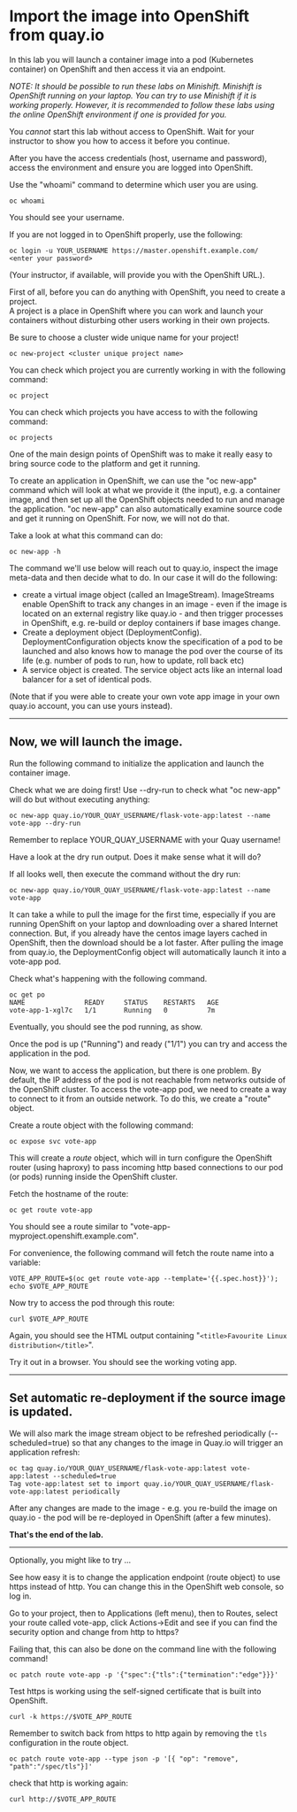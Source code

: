 # Import the image into OpenShift from quay.io 

In this lab you will launch a container image into a pod (Kubernetes container) on OpenShift and then access it via an endpoint.

*NOTE: It should be possible to run these labs on Minishift.  Minishift is OpenShift running on your laptop. You can try to use 
Minishift if it is working properly.  However, it is recommended to follow these labs using the
online OpenShift environment if one is provided for you.*

You *cannot* start this lab without access to OpenShift.  Wait for your instructor to show you how to access it before you continue.

After you have the access credentials (host, username and password), access the environment and ensure you are logged into OpenShift. 

Use the "whoami" command to determine which user you are using.

```
oc whoami
```
You should see your username.

If you are not logged in to OpenShift properly, use the following:

```
oc login -u YOUR_USERNAME https://master.openshift.example.com/
<enter your password>
```
(Your instructor, if available, will provide you with the OpenShift URL.).

First of all, before you can do anything with OpenShift, you need to create a project.  
A project is a place in OpenShift where you can work and launch your containers without disturbing other 
users working in their own projects. 

Be sure to choose a cluster wide unique name for your project!

```
oc new-project <cluster unique project name>
```

You can check which project you are currently working in with the following command:

```
oc project
```

You can check which projects you have access to with the following command:

```
oc projects
```

One of the main design points of OpenShift was to make it really easy to bring source code to the platform and get it running. 

To create an application in OpenShift, we can use the "oc new-app" command which will look at what we provide it (the input), e.g. 
a container image, and then set up all the OpenShift objects needed to run and manage the application. "oc new-app" 
can also automatically examine source code and get it running on OpenShift.  For now, we will not do that.

Take a look at what this command can do:

```
oc new-app -h
```

The command we'll use below will reach out to quay.io, inspect the image meta-data and then decide what to do. In our case it will do the following:
- create a virtual image object (called an ImageStream).  ImageStreams enable OpenShift to track any changes in an image - 
even if the image is located on an external registry like quay.io - and then trigger processes in 
OpenShift, e.g. re-build or deploy containers if base images change.
- Create a deployment object (DeploymentConfig).  DeploymentConfiguration objects know the specification of a pod to be launched and also knows how to manage the pod over the course of its life (e.g. number of pods to run, how to update, roll back etc) 
- A service object is created.  The service object acts like an internal load balancer for a set of identical pods. 

(Note that if you were able to create your own vote app image in your own quay.io account, you can use yours instead).

---
## Now, we will launch the image. 

Run the following command to initialize the application and launch the container image.

Check what we are doing first! Use --dry-run to check what "oc new-app" will do but without executing anything:

```
oc new-app quay.io/YOUR_QUAY_USERNAME/flask-vote-app:latest --name vote-app --dry-run 
```
Remember to replace YOUR_QUAY_USERNAME with your Quay username!

Have a look at the dry run output.  Does it make sense what it will do? 

If all looks well, then execute the command without the dry run: 

```
oc new-app quay.io/YOUR_QUAY_USERNAME/flask-vote-app:latest --name vote-app 
```

It can take a while to pull the image for the first time, especially if you are running OpenShift on your laptop and downloading over a shared Internet connection.   But, if you already have the centos image layers cached in OpenShift, then the download should be a lot faster. 
After pulling the image from quay.io, the DeploymentConfig object will automatically launch it into a vote-app pod. 

Check what's happening with the following command.

```
oc get po
NAME               READY     STATUS    RESTARTS   AGE
vote-app-1-xgl7c   1/1       Running   0          7m
```

Eventually, you should see the pod running, as show.


Once the pod is up ("Running") and ready ("1/1") you can try and access the application in the pod.


Now, we want to access the application, but there is one problem.  By default, the IP address of the pod is not reachable from networks outside of the OpenShift cluster. 
To access the vote-app pod, we need to create a way to connect to it from an outside network.  To do this, we create a "route" object.  

Create a route object with the following command:

```
oc expose svc vote-app
```

This will create a _route_ object, which will in turn configure the OpenShift router (using haproxy) to pass incoming http based connections to our pod (or pods) running inside the OpenShift cluster. 

Fetch the hostname of the route:

```
oc get route vote-app 
```

You should see a route similar to "vote-app-myproject.openshift.example.com".

For convenience, the following command will fetch the route name into a variable:

```
VOTE_APP_ROUTE=$(oc get route vote-app --template='{{.spec.host}}'); echo $VOTE_APP_ROUTE
```

Now try to access the pod through this route:

```
curl $VOTE_APP_ROUTE
```

Again, you should see the HTML output containing "`<title>Favourite Linux distribution</title>`". 

Try it out in a browser.  You should see the working voting app.


---
## Set automatic re-deployment if the source image is updated. 

We will also mark the image stream object to be refreshed periodically (--scheduled=true) so that any changes to the image in Quay.io will trigger an application refresh:

```
oc tag quay.io/YOUR_QUAY_USERNAME/flask-vote-app:latest vote-app:latest --scheduled=true
Tag vote-app:latest set to import quay.io/YOUR_QUAY_USERNAME/flask-vote-app:latest periodically
```

After any changes are made to the image - e.g. you re-build the image on quay.io - the pod will be re-deployed in OpenShift (after a few minutes). 

**That's the end of the lab.**

---
Optionally, you might like to try ...

See how easy it is to change the application endpoint (route object) to use https instead of http. 
You can change this in the OpenShift web console, so log in.

Go to your project, then to Applications (left menu), then to Routes, select your route called vote-app, click Actions->Edit and see 
if you can find the security option and change from http to https?

Failing that, this can also be done on the command line with the following command!

```
oc patch route vote-app -p '{"spec":{"tls":{"termination":"edge"}}}'
```

Test https is working using the self-signed certificate that is built into OpenShift.

```
curl -k https://$VOTE_APP_ROUTE
```

Remember to switch back from https to http again by removing the `tls` configuration in the route object.

```
oc patch route vote-app --type json -p '[{ "op": "remove", "path":"/spec/tls"}]'
```

check that http is working again:

```
curl http://$VOTE_APP_ROUTE
```


